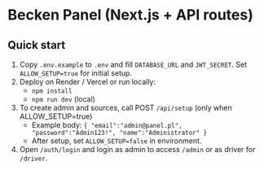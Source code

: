 # Becken Panel (Next.js + API routes)

## Quick start

1. Copy `.env.example` to `.env` and fill `DATABASE_URL` and `JWT_SECRET`. Set `ALLOW_SETUP=true` for initial setup.
2. Deploy on Render / Vercel or run locally:
   - `npm install`
   - `npm run dev` (local)
3. To create admin and sources, call POST `/api/setup` (only when ALLOW_SETUP=true)
   - Example body: `{ "email":"admin@panel.pl", "password":"Admin123!", "name":"Administrator" }`
   - After setup, set `ALLOW_SETUP=false` in environment.
4. Open `/auth/login` and login as admin to access `/admin` or as driver for `/driver`.

